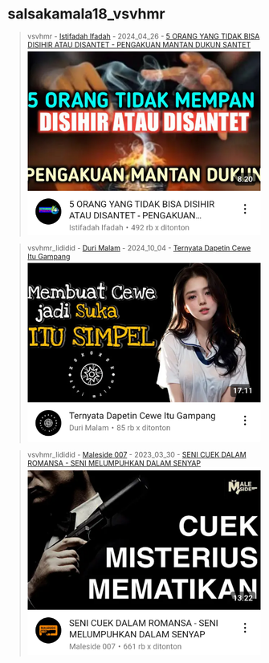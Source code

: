 # salsakamala18_vsvhmr
> vsvhmr - [Istifadah Ifadah](https://m.youtube.com/@istifadahifadah1482) - 2024_04_26 - [5 ORANG YANG TIDAK BISA DISIHIR ATAU DISANTET - PENGAKUAN MANTAN DUKUN SANTET](https://youtu.be/xHgJbIqyBc0) <img src="media/xHgJbIqyBc0/Screenshot_2024-11-14-14-10-58-03.png">

> vsvhmr_lididid - [Duri Malam](https://m.youtube.com/@DuriMalam) - 2024_10_04 - [Ternyata Dapetin Cewe Itu Gampang](https://youtu.be/xpz9LYjCApc) <img src="media/xpz9LYjCApc/Screenshot_2024-11-13-13-01-52-61.png">


> vsvhmr_lididid - [Maleside 007](https://m.youtube.com/@Maleside007) - 2023_03_30 - [SENI CUEK DALAM ROMANSA - SENI MELUMPUHKAN DALAM SENYAP](https://youtu.be/8e3citl3J1E) <img src="media/8e3citl3J1E/Screenshot_2024-11-13-13-33-13-13.png">
